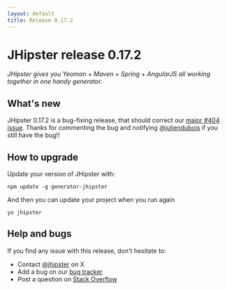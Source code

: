 ```yaml
---
layout: default
title: Release 0.17.2
---
```


JHipster release 0.17.2
==================

*JHipster gives you Yeoman + Maven + Spring + AngularJS all working together in one handy generator.*

What's new
----------

JHipster 0.17.2 is a bug-fixing release, that should correct our [major #404 issue](https://github.com/jhipster/generator-jhipster/issues/404). Thanks for commenting the bug and notifying [@juliendubois](https://twitter.com/juliendubois) if you still have the bug!!

How to upgrade
------------

Update your version of JHipster with:

```
npm update -g generator-jhipster
```

And then you can update your project when you run again

```
yo jhipster
```

Help and bugs
--------------

If you find any issue with this release, don't hesitate to:

- Contact [@jhipster](https://twitter.com/jhipster) on X
- Add a bug on our [bug tracker](https://github.com/jhipster/generator-jhipster/issues?state=open)
- Post a question on [Stack Overflow](http://stackoverflow.com/tags/jhipster/info)
